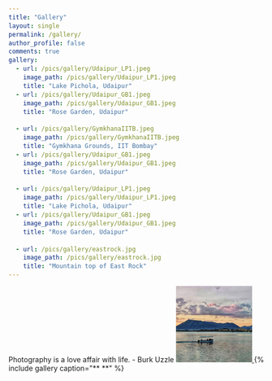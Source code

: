 ```yaml
---
title: "Gallery"
layout: single
permalink: /gallery/
author_profile: false
comments: true
gallery:
  - url: /pics/gallery/Udaipur_LP1.jpeg
    image_path: /pics/gallery/Udaipur_LP1.jpeg
    title: "Lake Pichola, Udaipur"
  - url: /pics/gallery/Udaipur_GB1.jpeg
    image_path: /pics/gallery/Udaipur_GB1.jpeg
    title: "Rose Garden, Udaipur"
    
  - url: /pics/gallery/GymkhanaIITB.jpeg
    image_path: /pics/gallery/GymkhanaIITB.jpeg
    title: "Gymkhana Grounds, IIT Bombay"
  - url: /pics/gallery/Udaipur_GB1.jpeg
    image_path: /pics/gallery/Udaipur_GB1.jpeg
    title: "Rose Garden, Udaipur"
    
  - url: /pics/gallery/Udaipur_LP1.jpeg
    image_path: /pics/gallery/Udaipur_LP1.jpeg
    title: "Lake Pichola, Udaipur"
  - url: /pics/gallery/Udaipur_GB1.jpeg
    image_path: /pics/gallery/Udaipur_GB1.jpeg
    title: "Rose Garden, Udaipur"
    
  - url: /pics/gallery/eastrock.jpg
    image_path: /pics/gallery/eastrock.jpg
    title: "Mountain top of East Rock"
---
```

Photography is a love affair with life. - Burk Uzzle
<a target="_blank" href="/pics/gallery/Udaipur_LP1.jpeg">
<img src="/pics/gallery/Udaipur_LP1.jpeg" style="width:150px;height:150px;">
</a>
{% include gallery caption="** **" %}
